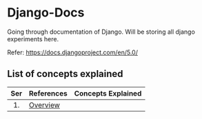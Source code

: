 # Django-Docs
Going through documentation of Django. Will be storing all django experiments here.

Refer: https://docs.djangoproject.com/en/5.0/

## List of concepts explained

|Ser| References | Concepts Explained |
|:-:|------------|--------------------|
|1.| <a href="https://docs.djangoproject.com/en/5.0/intro/overview/" target="_blank">Overview</a> | |
